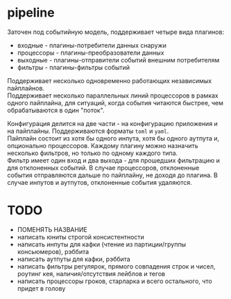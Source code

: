 # pipeline

Заточен под событийную модель, поддерживает четыре вида плагинов:
 - входные - плагины-потребители данных снаружи
 - процессоры - плагины-преобразователи данных
 - выходные - плагины-отправители событий внешним потребителям
 - фильтры - плагины-фильтры событий

Поддерживает несколько одновременно работающих независимых пайплайнов.  
Поддерживает несколько параллельных линий процессоров в рамках одного пайплайна, для ситуаций, когда события читаются быстрее, чем обрабатываются в один "поток".  
  
Конфигурация делится на две части - на конфигурацию приложения и на пайплайны. Поддерживаются форматы `toml` и `yaml`.  
Пайплайн состоит из хотя бы одного инпута, хотя бы одного аутпута и, опционально процессоров. Каждому плагину можно назначить несколько фильтров, но только по одному каждого типа.  
Фильтр имеет один вход и два выхода - для прошедших фильтрацию и для отклоненных событий. В случае процессоров, отклоненные события отправляются дальше по пайплайну, не доходя до плагина. В случае инпутов и аутпутов, отклоненные события удаляются.

# TODO
 - ПОМЕНЯТЬ НАЗВАНИЕ
 - написать юниты строгой консистентности
 - написать инпуты для кафки (чтение из партиции/группы консьюмеров), рэббита
 - написать аутпуты для кафки, рэббита
 - написать фильтры регулярок, прямого совпадения строк и чисел, роутинг кея, наличия/отсутствия лейблов и тегов
 - написать процессоры гроков, старларка и всего остального, что придет в голову
